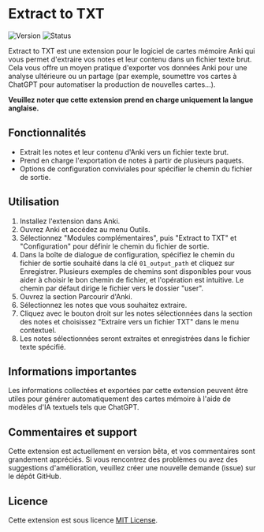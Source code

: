 # Extract to TXT

![Version](https://img.shields.io/badge/version-b1.0.0-blue.svg)
![Status](https://img.shields.io/badge/status-beta-orange.svg)

Extract to TXT est une extension pour le logiciel de cartes mémoire Anki qui vous permet d'extraire vos notes et leur contenu dans un fichier texte brut. Cela vous offre un moyen pratique d'exporter vos données Anki pour une analyse ultérieure ou un partage (par exemple, soumettre vos cartes à ChatGPT pour automatiser la production de nouvelles cartes...).

**Veuillez noter que cette extension prend en charge uniquement la langue anglaise.**

## Fonctionnalités

- Extrait les notes et leur contenu d'Anki vers un fichier texte brut.
- Prend en charge l'exportation de notes à partir de plusieurs paquets.
- Options de configuration conviviales pour spécifier le chemin du fichier de sortie.

## Utilisation

1. Installez l'extension dans Anki.
2. Ouvrez Anki et accédez au menu Outils.
3. Sélectionnez "Modules complémentaires", puis "Extract to TXT" et "Configuration" pour définir le chemin du fichier de sortie.
4. Dans la boîte de dialogue de configuration, spécifiez le chemin du fichier de sortie souhaité dans la clé `01_output_path` et cliquez sur Enregistrer. Plusieurs exemples de chemins sont disponibles pour vous aider à choisir le bon chemin de fichier, et l'opération est intuitive. Le chemin par défaut dirige le fichier vers le dossier "user".
5. Ouvrez la section Parcourir d'Anki.
6. Sélectionnez les notes que vous souhaitez extraire.
7. Cliquez avec le bouton droit sur les notes sélectionnées dans la section des notes et choisissez "Extraire vers un fichier TXT" dans le menu contextuel.
8. Les notes sélectionnées seront extraites et enregistrées dans le fichier texte spécifié.

## Informations importantes

Les informations collectées et exportées par cette extension peuvent être utiles pour générer automatiquement des cartes mémoire à l'aide de modèles d'IA textuels tels que ChatGPT.

## Commentaires et support

Cette extension est actuellement en version bêta, et vos commentaires sont grandement appréciés. Si vous rencontrez des problèmes ou avez des suggestions d'amélioration, veuillez créer une nouvelle demande (issue) sur le dépôt GitHub.

## Licence

Cette extension est sous licence [MIT License](LICENSE).
